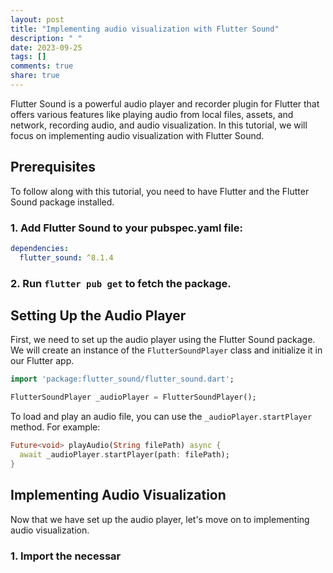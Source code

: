 ```yaml
---
layout: post
title: "Implementing audio visualization with Flutter Sound"
description: " "
date: 2023-09-25
tags: []
comments: true
share: true
---
```


Flutter Sound is a powerful audio player and recorder plugin for Flutter that offers various features like playing audio from local files, assets, and network, recording audio, and audio visualization. In this tutorial, we will focus on implementing audio visualization with Flutter Sound.

## Prerequisites
To follow along with this tutorial, you need to have Flutter and the Flutter Sound package installed.

### 1. Add Flutter Sound to your pubspec.yaml file:
```yaml
dependencies:
  flutter_sound: ^8.1.4
```

### 2. Run `flutter pub get` to fetch the package.

## Setting Up the Audio Player
First, we need to set up the audio player using the Flutter Sound package. We will create an instance of the `FlutterSoundPlayer` class and initialize it in our Flutter app.

```dart
import 'package:flutter_sound/flutter_sound.dart';

FlutterSoundPlayer _audioPlayer = FlutterSoundPlayer();
```

To load and play an audio file, you can use the `_audioPlayer.startPlayer` method. For example:

```dart
Future<void> playAudio(String filePath) async {
  await _audioPlayer.startPlayer(path: filePath);
}
```

## Implementing Audio Visualization
Now that we have set up the audio player, let's move on to implementing audio visualization.

### 1. Import the necessar